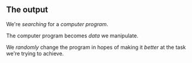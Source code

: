 ## The output

We're _searching_ for a _computer program_.

The computer program becomes _data_ we manipulate.

We _randomly_ change the program in hopes of making it _better_ at
the task we're trying to achieve.

